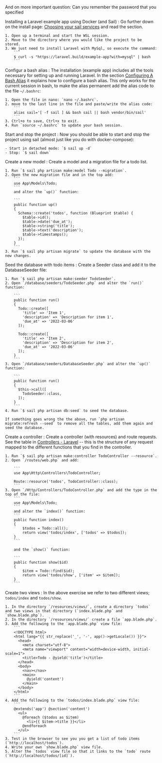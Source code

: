  And on more important question: Can you remember the password that you specified

Installing a Laravel example app using Docker (and Sail)
:   Go further down on the install page: [Choosing your sail services](https://laravel.com/docs/9.x/installation#choosing-your-sail-services) and read the section.

    1. Open up a terminal and start the WSL session.
    2. Move to the directory where you would like the project to be stored.
    3. We just need to install Laravel with MySql, so execute the command:
        ```
        $ curl -s "https://laravel.build/example-app?with=mysql" | bash
        ```

Configur a bash alias
:   The installation (example app) includes all the tools necessary for setting up and running Laravel. In the section [Configuring A Bash Alias](https://laravel.com/docs/9.x/sail#configuring-a-bash-alias) it explains how to configure a bash alias. This only works for the current session in bash, to make the alias permanent add the alias code to the file `~/.bashrc`:

    1. Open the file in nano: `nano ~/.bashrc`.
    2. move to the last line in the file and paste/write the alias code:
        ```
        alias sail='[ -f sail ] && bash sail || bash vendor/bin/sail'
        ```
    3. Ctrl+o to save, Ctrl+x to exit.
    4. Run `source ~/.bashrc` to update your bash session.

Start and stop the project
:   Now you should be able to start and stop the project using sail (almost just like you do with docker-compose):
    
    - Start in detached mode: `$ sail up -d`
    - Stop: `$ sail down`

Create a new model
:   Create a model and a migration file for a todo list.

    1. Run `$ sail php artisan make:model Todo --migration`.
    2. Open the new migration file and in the top add:
        ```
        use App\Models\Todo;
        ```
        and alter the `up()` function:

        ```
        public function up()
        {
          Schema::create('todos', function (Blueprint $table) {
            $table->id();
            $table->date('due_at');
            $table->string('title');
            $table->text('description');
            $table->timestamps();
          });
        }
        ```
    3. Run `$ sail php artisan migrate` to update the database with the new changes.

Seed the database with todo items
:   Create a Seeder class and add it to the DatabaseSeeder file:

    1. Run `$ sail php artisan make:seeder TodoSeeder`.
    2. Open `/database/seeders/TodoSeeder.php` and alter the `run()` function:

        ```
        public function run()
        {
          Todo::create([
            'title' => 'Item 1',
            'description' => 'Description for item 1',
            'due_at' => '2022-03-06'
          ]);

          Todo::create([
            'title' => 'Item 2',
            'description' => 'Description for item 2',
            'due_at' => '2022-03-06'
          ]);
        }
        ```
    3. Open `/database/seeders/DatabaseSeeder.php` and alter the `up()` function:

        ```
        public function run()
        {
          $this->call([
            TodoSeeder::class,
          ]);
        }
        ```
    4. Run `$ sail php artisan db:seed` to seed the database.

    If something goes wrong the the above, run `php artisan migrate:refresh --seed` to remove all the tables, add them again and seed the database.

Create a controller
:   Create a controller (with resources) and route requests. See the table in [Controllers - Laravel](https://laravel.com/docs/9.x/controllers#actions-handled-by-resource-controller) -- this is the structure of any request mapped to the different functions that you find in the controller.

    1. Run `$ sail php artisan make:controller TodoController --resource`.
    2. Open `/routes/web.php` and add:

        ```
        use App\Http\Controllers\TodoController;

        Route::resource('todos', TodoController::class);
        ```
    3. Open `/Http/Controllers/TodoController.php` and add the type in the top of the file:
        ```
        use App\Models\Todo;
        ```
        and alter the `index()` function:
        ```
        public function index()
        {
            $todos = Todo::all();
            return view('todos/index', ['todos' => $todos]);
        }
        ```

        and the `show()` function:

        ```
        public function show($id)
        {
            $item = Todo::find($id);
            return view('todos/show', ['item' => $item]);
        }
        ```        

Create two views
:   In the above exercise we refer to two different views; `todos/index` and `todos/show`.

    1. In the directory `/resources/views/`, create a directory `todos` and two views in that directory (`index.blade.php` and `show.blade.php`).
    2. In the directory `/resources/views/` create a file `app.blade.php`.
    3. Add the following to the `app.blade.php` view file:
        ```
        <!DOCTYPE html>
        <html lang="{{ str_replace('_', '-', app()->getLocale()) }}">
          <head>
            <meta charset="utf-8">
            <meta name="viewport" content="width=device-width, initial-scale=1">
            <title>Todo - @yield('title')</title>
          </head>
          <body>
            <nav></nav>
            <main>
              @yield('content')
            </main>
          </body>
        </html>
        ```
    4. Add the following to the `todos/index.blade.php` view file:
        ```
        @extends('app') @section('content')
          <ul>
            @foreach ($todos as $item)
              <li>{{ $item->title }}</li>
            @endforeach
          </ul>
        ```
    3. Test in the browser to see you you get a list of todo items (`http://localhost/todos`).
    4. Write your own `show.blade.php` view file.
    5. Alter the `todos` view file so that it links to the `todo` route (`http://localhost/todos/[id]`).